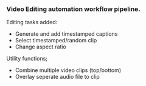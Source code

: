 ### Video Editing automation workflow pipeline.

Editing tasks added:

* Generate and add timestamped captions
* Select timestamped/random clip
* Change aspect ratio

Utility functions;
* Combine multiple video clips (top/bottom)
* Overlay seperate audio file to clip